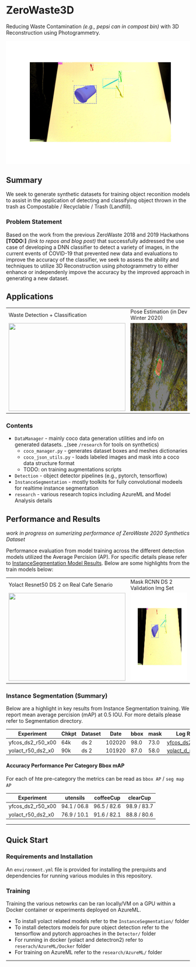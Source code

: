 # ZeroWaste3D
Reducing Waste Contamination _(e.g., pepsi can in compost bin)_ with 3D Reconstruction using Photogrammetry. 

![Image of Dataset2 Experiments Inferences June 2020](media/zerowaste_ds2_maskrcnn_valoutputs.gif#50x100)

## Summary

We seek to generate synthetic datasets for training object reconition models to assist in the application of detecting and classifying object thrown in the trash as Compostable / Recyclable / Trash (Landfill).


### Problem Statement

Based on the work from the previous ZeroWaste 2018 and 2019 Hackathons __[TODO:]__ _(link to repos and blog post)_ that successfully addressed the use case of developing a DNN classifier to detect a variety of images, in the current events of COVID-19 that prevented new data and evaluations to improve the accuracy of the classifier, we seek to assess the ability and techniques to utilize 3D Reconstruction using photogrammetry to either enhance or independenly impove the accuracy by the improved approach in generating a new dataset. 

## Applications
<table>
  <tr>
    <td>Waste Detection + Classification </td>
    <td>Pose Estimation (in Dev Winter 2020) </td>
  </tr>
  <tr>
    <td><img src=media/sample_images/ds2v1.png width=320 height=240></td>
    <td><img src=research/6D_Pose/sample/vis_gt_pose_coffeecup_yolo2_091420.jpg width=320 height=240></td>
  </tr>
</table> 

### Contents

+ `DataManager` - mainly coco data generation utilities and info on generated datasets. _(see `/research` for tools on synthetics)
  + `coco_manager.py` - generates dataset boxes and meshes dictionaries
  + `coco_json_utils.py` - loads labeled images and mask into a coco data structure format
  + TODO: on training augmentations scripts
+ `Detection` - object detector pipelines (e.g., pytorch, tensorflow)
+ `InstanceSegmentation` - mostly toolkits for fully convolutional modeels for realtime instance segmentation
+ `research` - various research topics including AzureML and Model Analysis details


## Performance and Results

_work in progress on sumerizing performance of ZeroWaste 2020 Synthetics Dataset_

Performance evaluation from model training across the different detection models utilized the Average Percision (AP). For specific details please refer to [InstanceSegmentation Model Results](Segmentation/README.md). Below are some highlights from the train models below:

<table>
  <tr>
    <td> Yolact Resnet50 DS 2 on Real Cafe Senario  </td>
    <td> Mask RCNN DS 2 Validation Img Set </td>
  </tr>
  <tr>
    <td><img src=media/model_gifs/yolact_r50_ds2_x0.gif width=320 height=240></td>
    <td><img src=media/zerowaste_ds2_maskrcnn_valoutputs.gif width=320 height=240></td>
  </tr>
</table> 

### Instance Segmentation (Summary)

Below are a highlight in key results from Instance Segmentation training. We report mean average percision (mAP) at 0.5 IOU. For more details please refer to Segmentation directory.  

| Experiment         | Chkpt | Dataset | Date   | bbox | mask | Log Results |
| ------------------ | ----- | ------- | ------ | ---- | ---- | ----------- |
| yfcos_ds2_r50_x00  | 64k   | ds 2    | 102020 | 98.0 | 73.0 | [yfcos_ds2_r50_x00][1]|
| yolact_r50_ds2_x0  | 90k   | ds 2    | 101920 | 87.0 | 58.0 | [yolact_d_results][2]|


#### Accuracy Performance Per Category Bbox mAP 

For each of hte pre-category the metrics can be read as `bbox AP` / `seg map AP`

| Experiment         | utensils    | coffeeCup   | clearCup    |
| ------------------ | ----------- | ----------- | ----------- |
| yfcos_ds2_r50_x00  | 94.1 / 06.8 | 96.5 / 82.6 | 98.9 / 83.7 |
| yolact_r50_ds2_x0  | 76.9 / 10.1 | 91.6 / 82.1 | 88.8 / 80.6 |

---

## Quick Start

### Requirements and Installation

An `environment.yml` file is provided for installing the prerquists and dependencies for running various modules in this repository. 

### Training

Training the various netowrks can be ran locally/VM on a GPU within a Docker container or experiments deployed on AzureML. 

- To install yolact related models refer to the `InstanceSegmentation/` folder
- To install detectors models for pure object detection refer to the tensorflow and pytorch approaches in the `Detector/` folder
- For running in docker (yolact and detectron2) refer to `reserach/AzureML/Docker` folder
- For training on AzureML refer to the `research/AzureML/` folder


---
[1]: Segmentation/yolact/tools/yolact-fcos-eval/log/yfcos_ds2_r50_x00_102120.txt
[2]: Segmentation/yolact/yolact_results.md